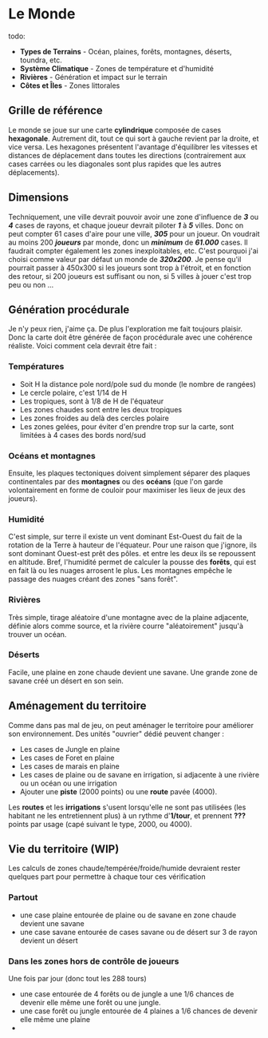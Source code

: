 # Le Monde


todo:
- **Types de Terrains** - Océan, plaines, forêts, montagnes, déserts, toundra, etc.
- **Système Climatique** - Zones de température et d'humidité
- **Rivières** - Génération et impact sur le terrain
- **Côtes et Îles** - Zones littorales

## Grille de référence
Le monde se joue sur une carte **cylindrique** composée de cases **hexagonale**. Autrement dit, tout ce qui sort à gauche revient par la droite, et vice versa. Les hexagones présentent l'avantage d'équilibrer les vitesses et distances de déplacement dans toutes les directions (contrairement aux cases carrées ou les diagonales sont plus rapides que les autres déplacements).
## Dimensions
Techniquement, une ville devrait pouvoir avoir une zone d'influence de **_3_** ou **_4_** cases de rayons, et chaque joueur devrait piloter **_1_** à **_5_** villes.
Donc on peut compter 61 cases d'aire pour une ville, **_305_** pour un joueur. On voudrait au moins 200 **_joueurs_** par monde, donc un **_minimum_** de **_61.000_** cases. Il faudrait compter également les zones inexploitables, etc. 
C'est pourquoi j'ai choisi comme valeur par défaut un monde de **_320x200_**. Je pense qu'il pourrait passer à 450x300 si les joueurs sont trop à l'étroit, et en fonction des retour, si 200 joueurs est suffisant ou non, si 5 villes à jouer c'est trop peu ou non ...
## Génération procédurale
Je n'y peux rien, j'aime ça. De plus l'exploration me fait toujours plaisir. Donc la carte doit être générée de façon procédurale avec une cohérence réaliste. Voici comment cela devrait être fait :
### Températures
 - Soit H la distance pole nord/pole sud du monde (le nombre de rangées)
 - Le cercle polaire, c'est 1/14 de H
 - Les tropiques, sont à 1/8 de H de l'équateur
 - Les zones chaudes sont entre les deux tropiques
 - Les zones froides au delà des cercles polaire
 - Les zones gelées, pour éviter d'en prendre trop sur la carte, sont limitées à 4 cases des bords nord/sud

### Océans et montagnes
 Ensuite, les plaques tectoniques doivent simplement séparer des plaques continentales par des **montagnes** ou des **océans** (que l'on garde volontairement en forme de couloir pour maximiser les lieux de jeux des joueurs).
### Humidité
C'est simple, sur terre il existe un vent dominant Est-Ouest du fait de la rotation de la Terre à hauteur de l'équateur. Pour une raison que j'ignore, ils sont dominant Ouest-est prêt des pôles. et entre les deux ils se repoussent en altitude. Bref, l'humidité permet de calculer la pousse des **forêts**, qui est en fait là ou les nuages arrosent le plus. Les montagnes empêche le passage des nuages créant des zones "sans forêt".
### Rivières
Très simple, tirage aléatoire d'une montagne avec de la plaine adjacente, définie alors comme source, et la rivière courre "aléatoirement" jusqu'à trouver un océan.
### Déserts
 Facile, une plaine en zone chaude devient une savane. Une grande zone de savane créé un désert en son sein.
 
## Aménagement du territoire
Comme dans pas mal de jeu, on peut aménager le territoire pour améliorer son environnement. Des unités "ouvrier" dédié peuvent changer :
 - Les cases de Jungle en plaine
 - Les cases de Foret en plaine
 - Les cases de marais en plaine
 - Les cases de plaine ou de savane en irrigation, si adjacente à une rivière ou un océan ou une irrigation
 - Ajouter une **piste** (2000 points) ou une **route** pavée (4000).

Les **routes** et les **irrigations** s'usent lorsqu'elle ne sont pas utilisées (les habitant ne les entretiennent plus) à un rythme d'**1/tour**, et prennent **???** points par usage (capé suivant le type, 2000, ou 4000).

## Vie du territoire (WIP)
Les calculs de zones chaude/tempérée/froide/humide devraient rester quelques part pour permettre à chaque tour ces vérification

### Partout
 - une case plaine entourée de plaine ou de savane en zone chaude devient une savane
 - une case savane entourée de cases savane ou de désert sur 3 de rayon devient un désert

### Dans les zones hors de contrôle de joueurs  
Une fois par jour (donc tout les 288 tours)
 - une case entourée de 4 forêts ou de jungle  a une 1/6 chances de devenir elle même une forêt ou une jungle.
 - une case forêt ou jungle entourée de 4 plaines a  1/6 chances de devenir elle même une plaine
 - 